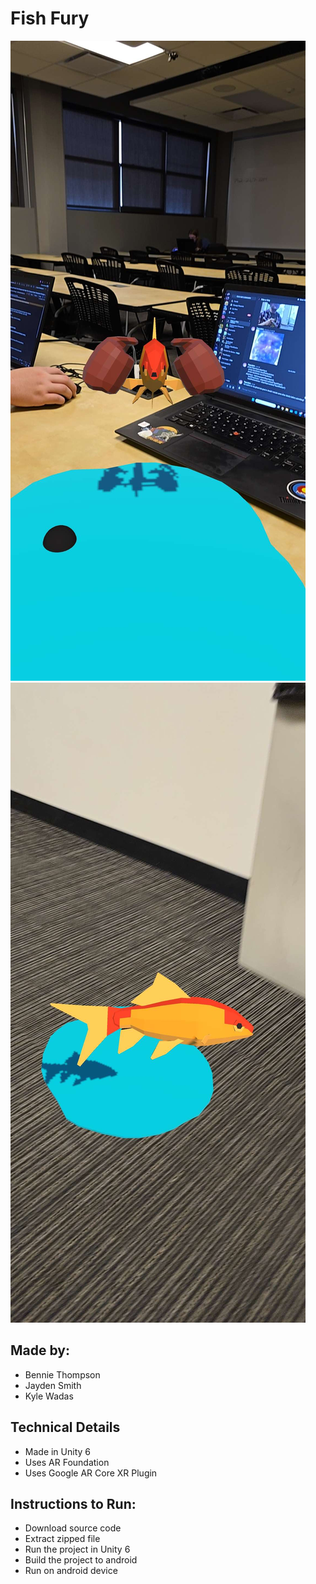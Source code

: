 # Fish Fury
![alt text](https://github.com/bethompson04/PRO385_AugmentedREALITY/blob/main/GitImages/screenshot_1.jpg "Screenshot 1")
![alt text](https://github.com/bethompson04/PRO385_AugmentedREALITY/blob/main/GitImages/screenshot_2.jpg "Screenshot 2")

## Made by:
- Bennie Thompson
- Jayden Smith
- Kyle Wadas

## Technical Details
- Made in Unity 6
- Uses AR Foundation
- Uses Google AR Core XR Plugin

## Instructions to Run:
- Download source code
- Extract zipped file
- Run the project in Unity 6
- Build the project to android
- Run on android device
